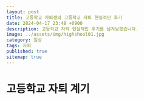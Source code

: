 ```yaml
---
layout: post
title: 고등학교 자퇴생의 고등학교 자퇴 현실적인 후기
date: 2024-04-17 23:48 +0900
description: 고등학교 자퇴 현실적인 후기를 남겨보겠습니다.
image: ../assets/img/highshool01.jpg
category: 일상
tags: 자퇴
published: true
sitemap: true
---
```


# 고등학교 자퇴 계기
